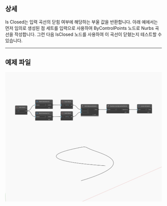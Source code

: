 ## 상세
Is Closed는 입력 곡선의 닫힘 여부에 해당하는 부울 값을 반환합니다. 아래 예에서는 먼저 임의로 생성된 점 세트를 입력으로 사용하여 ByControlPoints 노드로 Nurbs 곡선을 작성합니다. 그런 다음 IsClosed 노드를 사용하여 이 곡선이 닫혔는지 테스트할 수 있습니다.
___
## 예제 파일

![IsClosed](./Autodesk.DesignScript.Geometry.Curve.IsClosed_img.jpg)

